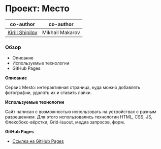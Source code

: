 # Проект: Место

| co-author      | co-author |
| -------------- | ------------ |
| [Kirill Shipilov](https://github.com/SKirill-develop) | Mikhail Makarov    |

### Обзор

* Описание
* Используемые технологии
* GitHub Pages

**Описание**

Сервис Mesto: интерактивная страница, куда можно добавлять фотографии, удалять их и ставить лайки.

**Используемые технологии**

Сайт написан с возможностью использовать на устройствах с разным разрешением. Для этого использовались технологии HTML, CSS, JS, Флексбокс-вёрстки, Grid-lauout, медиа запросов, форм.

**GitHub Pages**

* [Ссылка на GitHub Pages](https://makmiha.github.io/mesto-project/)